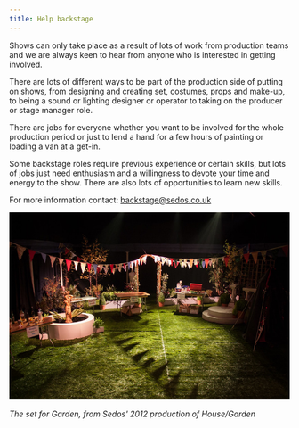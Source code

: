 ```yaml
---
title: Help backstage
---
```

Shows can only take place as a result of lots of work from production teams and we are always keen to hear from anyone who is interested in getting involved.

There are lots of different ways to be part of the production side of putting on shows, from designing and creating set, costumes, props and make-up, to being a sound or lighting designer or operator to taking on the producer or stage manager role. 

There are jobs for everyone whether you want to be involved for the whole production period or just to lend a hand for a few hours of painting or loading a van at a get-in. 

Some backstage roles require previous experience or certain skills, but lots of jobs just need enthusiasm and a willingness to devote your time and energy to the show. There are also lots of opportunities to learn new skills.

For more information contact: backstage@sedos.co.uk

![](/assets/8119013834_92dfdaa97c_c.jpg)

*The set for Garden, from Sedos' 2012 production of House/Garden*
